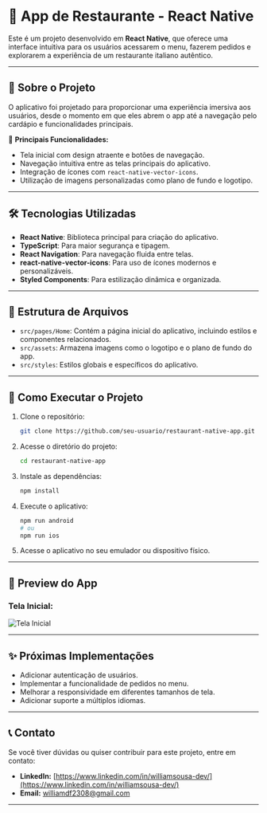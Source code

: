 # 🍝 **App de Restaurante - React Native**

Este é um projeto desenvolvido em **React Native**, que oferece uma interface intuitiva para os usuários acessarem o menu, fazerem pedidos e explorarem a experiência de um restaurante italiano autêntico.

---

## 🚀 **Sobre o Projeto**

O aplicativo foi projetado para proporcionar uma experiência imersiva aos usuários, desde o momento em que eles abrem o app até a navegação pelo cardápio e funcionalidades principais.

🔹 **Principais Funcionalidades:**
- Tela inicial com design atraente e botões de navegação.
- Navegação intuitiva entre as telas principais do aplicativo.
- Integração de ícones com `react-native-vector-icons`.
- Utilização de imagens personalizadas como plano de fundo e logotipo.

---

## 🛠 **Tecnologias Utilizadas**

- **React Native**: Biblioteca principal para criação do aplicativo.
- **TypeScript**: Para maior segurança e tipagem.
- **React Navigation**: Para navegação fluida entre telas.
- **react-native-vector-icons**: Para uso de ícones modernos e personalizáveis.
- **Styled Components**: Para estilização dinâmica e organizada.

---

## 📂 **Estrutura de Arquivos**

- `src/pages/Home`: Contém a página inicial do aplicativo, incluindo estilos e componentes relacionados.
- `src/assets`: Armazena imagens como o logotipo e o plano de fundo do app.
- `src/styles`: Estilos globais e específicos do aplicativo.

---

## 🔧 **Como Executar o Projeto**

1. Clone o repositório:
   ```bash
   git clone https://github.com/seu-usuario/restaurant-native-app.git
   ```

2. Acesse o diretório do projeto:
   ```bash
   cd restaurant-native-app
   ```

3. Instale as dependências:
   ```bash
   npm install
   ```

4. Execute o aplicativo:
   ```bash
   npm run android
   # ou
   npm run ios
   ```

5. Acesse o aplicativo no seu emulador ou dispositivo físico.

---

## 📸 **Preview do App**

### Tela Inicial:
![Tela Inicial](./screenshots/home.png)


---

## ✨ **Próximas Implementações**

- Adicionar autenticação de usuários.
- Implementar a funcionalidade de pedidos no menu.
- Melhorar a responsividade em diferentes tamanhos de tela.
- Adicionar suporte a múltiplos idiomas.

---

## 📞 **Contato**

Se você tiver dúvidas ou quiser contribuir para este projeto, entre em contato:

- **LinkedIn:** [https://www.linkedin.com/in/williamsousa-dev/](https://www.linkedin.com/in/williamsousa-dev/)
- **Email:** williamdf2308@gmail.com

---